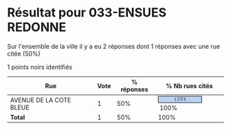 # Résultat pour 033-ENSUES REDONNE

Sur l'ensemble de la ville il y a eu 2 réponses dont 1 réponses avec une rue citée (50%)

1 points noirs identifiés

| Rue | Vote | % réponses | % Nb rues cités|
|-----|------|------------|----------------|
| AVENUE DE LA COTE BLEUE | 1 | 50% | <img src="../../img/bar_100.gif" />&nbsp;100%|
| **Total** | 1 | 50% | 100%|
